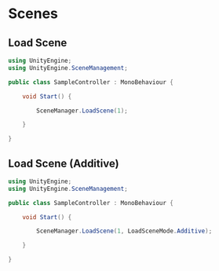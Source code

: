 # Scenes

## Load Scene

```csharp
using UnityEngine;
using UnityEngine.SceneManagement;

public class SampleController : MonoBehaviour {

    void Start() {

        SceneManager.LoadScene(1);

    }

}
```

## Load Scene (Additive)

```csharp
using UnityEngine;
using UnityEngine.SceneManagement;

public class SampleController : MonoBehaviour {

    void Start() {

        SceneManager.LoadScene(1, LoadSceneMode.Additive);

    }

}
```
